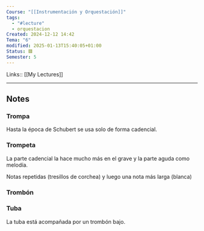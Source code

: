 ```yaml
---
Course: "[[Instrumentación y Orquestación]]"
tags:
  - "#lecture"
  - orquestacion
Created: 2024-12-12 14:42
Tema: "6"
modified: 2025-01-13T15:40:05+01:00
Status: 🟥
Semester: 5
---
```

Links:: [[My Lectures]]
___
## Notes

### Trompa

Hasta la época de Schubert se usa solo de forma cadencial.
### Trompeta

La parte cadencial la hace mucho más en el grave y la parte aguda como melodía.

Notas repetidas (tresillos de corchea) y luego una nota más larga (blanca)

### Trombón 


### Tuba

La tuba está acompañada por un trombón bajo.
